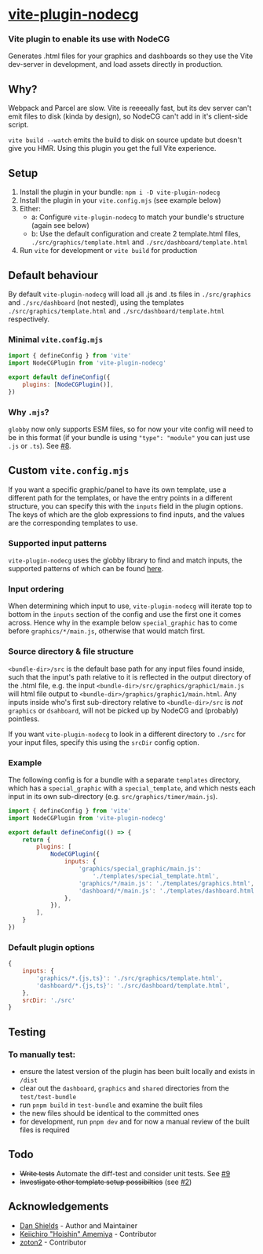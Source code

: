 # [vite-plugin-nodecg](https://www.npmjs.com/package/vite-plugin-nodecg)

### Vite plugin to enable its use with NodeCG

Generates .html files for your graphics and dashboards so they use the Vite dev-server in development, and load assets directly in production.

## Why?

Webpack and Parcel are slow. Vite is reeeeally fast, but its dev server can't emit files to disk (kinda by design), so NodeCG can't add in it's client-side script.

`vite build --watch` emits the build to disk on source update but doesn't give you HMR. Using this plugin you get the full Vite experience.

## Setup

1. Install the plugin in your bundle: `npm i -D vite-plugin-nodecg`
2. Install the plugin in your `vite.config.mjs` (see example below)
3. Either:
    - a: Configure `vite-plugin-nodecg` to match your bundle's structure (again see below)
    - b: Use the default configuration and create 2 template.html files, `./src/graphics/template.html` and `./src/dashboard/template.html`
4. Run `vite` for development or `vite build` for production

## Default behaviour

By default `vite-plugin-nodecg` will load all .js and .ts files in `./src/graphics` and `./src/dashboard` (not nested), using the templates `./src/graphics/template.html` and `./src/dashboard/template.html` respectively.

### Minimal `vite.config.mjs`

```javascript
import { defineConfig } from 'vite'
import NodeCGPlugin from 'vite-plugin-nodecg'

export default defineConfig({
    plugins: [NodeCGPlugin()],
})
```

### Why `.mjs`?

`globby` now only supports ESM files, so for now your vite config will need to be in this format (if your bundle is using `"type": "module"` you can just use `.js` or `.ts`). See [#8](https://github.com/Dan-Shields/vite-plugin-nodecg/issues/8).

## Custom `vite.config.mjs`

If you want a specific graphic/panel to have its own template, use a different path for the templates, or have the entry points in a different structure, you can specify this with the `inputs` field in the plugin options. The keys of which are the glob expressions to find inputs, and the values are the corresponding templates to use.

### Supported input patterns

`vite-plugin-nodecg` uses the globby library to find and match inputs, the supported patterns of which can be found [here](https://www.npmjs.com/package/globby#globbing-patterns).

### Input ordering

When determining which input to use, `vite-plugin-nodecg` will iterate top to bottom in the `inputs` section of the config and use the first one it comes across. Hence why in the example below `special_graphic` has to come before `graphics/*/main.js`, otherwise that would match first.

### Source directory & file structure

`<bundle-dir>/src` is the default base path for any input files found inside, such that the input's path relative to it is reflected in the output directory of the .html file, e.g. the input `<bundle-dir>/src/graphics/graphic1/main.js` will html file output to `<bundle-dir>/graphics/graphic1/main.html`. Any inputs inside who's first sub-directory relative to `<bundle-dir>/src` is _not_ `graphics` or `dsahboard`, will not be picked up by NodeCG and (probably) pointless.

If you want `vite-plugin-nodecg` to look in a different directory to `./src` for your input files, specify this using the `srcDir` config option.

### Example

The following config is for a bundle with a separate `templates` directory, which has a `special_graphic` with a `special_template`, and which nests each input in its own sub-directory (e.g. `src/graphics/timer/main.js`).

```javascript
import { defineConfig } from 'vite'
import NodeCGPlugin from 'vite-plugin-nodecg'

export default defineConfig(() => {
    return {
        plugins: [
            NodeCGPlugin({
                inputs: {
                    'graphics/special_graphic/main.js':
                        './templates/special_template.html',
                    'graphics/*/main.js': './templates/graphics.html',
                    'dashboard/*/main.js': './templates/dashboard.html',
                },
            }),
        ],
    }
})
```

### Default plugin options

```javascript
{
    inputs: {
        'graphics/*.{js,ts}': './src/graphics/template.html',
        'dashboard/*.{js,ts}': './src/dashboard/template.html',
    },
    srcDir: './src'
}
```

## Testing

### To manually test:

- ensure the latest version of the plugin has been built locally and exists in `/dist`
- clear out the `dashboard`, `graphics` and `shared` directories from the `test/test-bundle`
- run `pnpm build` in `test-bundle` and examine the built files
- the new files should be identical to the committed ones
- for development, run `pnpm dev` and for now a manual review of the built files is required

## Todo

- ~~Write tests~~ Automate the diff-test and consider unit tests. See [#9](https://github.com/Dan-Shields/vite-plugin-nodecg/issues/9)
- ~~Investigate other template setup possibilties~~ (see [#2](https://github.com/Dan-Shields/vite-plugin-nodecg/issues/2))

## Acknowledgements

- [Dan Shields](https://github.com/Dan-Shields) - Author and Maintainer
- [Keiichiro "Hoishin" Amemiya](https://twitter.com/hoishinxii) - Contributor
- [zoton2](https://github.com/zoton2) - Contributor
